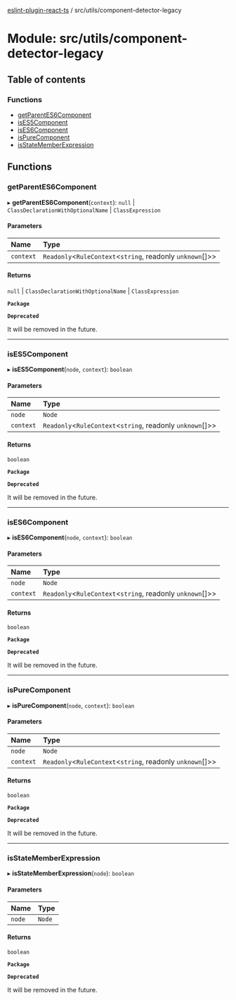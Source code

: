 [eslint-plugin-react-ts](../README.md) / src/utils/component-detector-legacy

# Module: src/utils/component-detector-legacy

## Table of contents

### Functions

- [getParentES6Component](src_utils_component_detector_legacy.md#getparentes6component)
- [isES5Component](src_utils_component_detector_legacy.md#ises5component)
- [isES6Component](src_utils_component_detector_legacy.md#ises6component)
- [isPureComponent](src_utils_component_detector_legacy.md#ispurecomponent)
- [isStateMemberExpression](src_utils_component_detector_legacy.md#isstatememberexpression)

## Functions

### getParentES6Component

▸ **getParentES6Component**(`context`): ``null`` \| `ClassDeclarationWithOptionalName` \| `ClassExpression`

#### Parameters

| Name | Type |
| :------ | :------ |
| `context` | `Readonly`<`RuleContext`<`string`, readonly `unknown`[]\>\> |

#### Returns

``null`` \| `ClassDeclarationWithOptionalName` \| `ClassExpression`

**`Package`**

**`Deprecated`**

It will be removed in the future.

___

### isES5Component

▸ **isES5Component**(`node`, `context`): `boolean`

#### Parameters

| Name | Type |
| :------ | :------ |
| `node` | `Node` |
| `context` | `Readonly`<`RuleContext`<`string`, readonly `unknown`[]\>\> |

#### Returns

`boolean`

**`Package`**

**`Deprecated`**

It will be removed in the future.

___

### isES6Component

▸ **isES6Component**(`node`, `context`): `boolean`

#### Parameters

| Name | Type |
| :------ | :------ |
| `node` | `Node` |
| `context` | `Readonly`<`RuleContext`<`string`, readonly `unknown`[]\>\> |

#### Returns

`boolean`

**`Package`**

**`Deprecated`**

It will be removed in the future.

___

### isPureComponent

▸ **isPureComponent**(`node`, `context`): `boolean`

#### Parameters

| Name | Type |
| :------ | :------ |
| `node` | `Node` |
| `context` | `Readonly`<`RuleContext`<`string`, readonly `unknown`[]\>\> |

#### Returns

`boolean`

**`Package`**

**`Deprecated`**

It will be removed in the future.

___

### isStateMemberExpression

▸ **isStateMemberExpression**(`node`): `boolean`

#### Parameters

| Name | Type |
| :------ | :------ |
| `node` | `Node` |

#### Returns

`boolean`

**`Package`**

**`Deprecated`**

It will be removed in the future.
